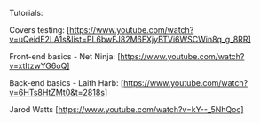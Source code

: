 Tutorials:

Covers testing:
[https://www.youtube.com/watch?v=uQeidE2LA1s&list=PL6bwFJ82M6FXjyBTVi6WSCWin8q_g_8RR]

Front-end basics - Net Ninja:
[https://www.youtube.com/watch?v=xtItzwYG6oQ]

Back-end basics - Laith Harb:
[https://www.youtube.com/watch?v=6HTs8HtZMt0&t=2818s]

Jarod Watts
[https://www.youtube.com/watch?v=kY--_5NhQoc]
